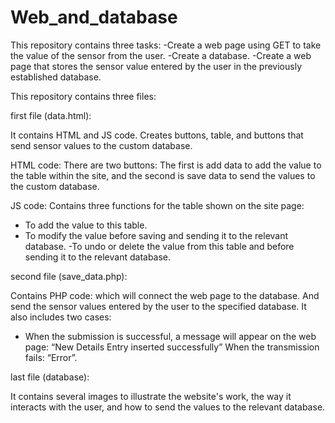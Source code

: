 # Web_and_database


This repository contains three tasks:
-Create a web page using GET to take the value of the sensor from the user.
-Create a database.
-Create a web page that stores the sensor value entered by the user in the previously established database.



This repository contains three files:

first file (data.html):

It contains HTML and JS code.
 Creates buttons, table, and buttons that send sensor values to the custom database.
 
HTML code: There are two buttons:
The first is add data to add the value to the table within the site, and the second is save data to send the values to the custom database.


 JS code: Contains three functions for the table shown on the site page:
- To add the value to this table.
- To modify the value before saving and sending it to the relevant database.
-To undo or delete the value from this table and before sending it to the relevant database.

second file (save_data.php):

Contains PHP code: which will connect the web page to the database.
And send the sensor values entered by the user to the specified database.
It also includes two cases:
- When the submission is successful, a message will appear on the web page: “New Details Entry inserted successfully”
When the transmission fails: “Error”.


last file (database):

It contains several images to illustrate the website's work, the way it interacts with the user, and how to send the values to the relevant database.
